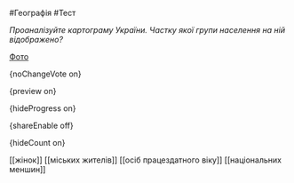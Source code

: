 #Географія #Тест

*Проаналізуйте картограму України. Частку якої групи населення на ній відображено?*

[Фото](https://zno.osvita.ua//doc/images/znotest/51/5186/113521_22.jpg)

{noChangeVote on}

{preview on}

{hideProgress on}

{shareEnable off}

{hideCount on}

[[жінок]]
[[міських жителів]]
[[осіб працездатного віку]]
[[національних меншин]]
